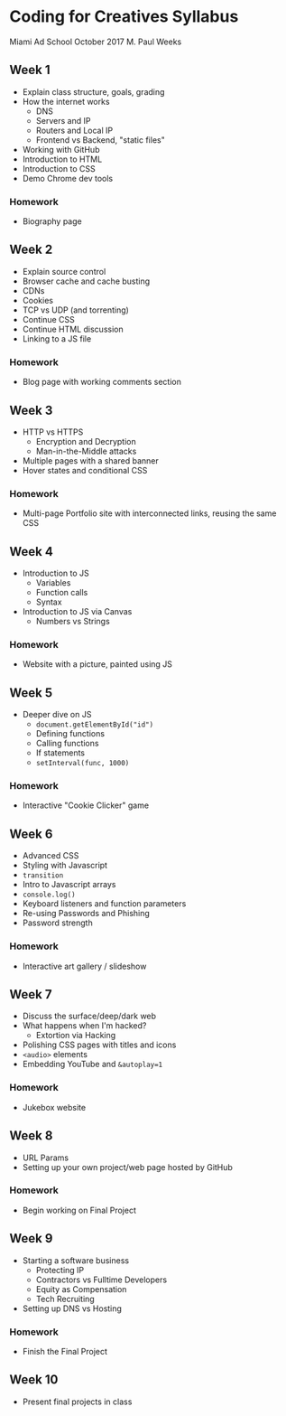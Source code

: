 # Coding for Creatives Syllabus

Miami Ad School
October 2017
M. Paul Weeks

## Week 1

- Explain class structure, goals, grading
- How the internet works
  - DNS
  - Servers and IP
  - Routers and Local IP
  - Frontend vs Backend, "static files"
- Working with GitHub
- Introduction to HTML
- Introduction to CSS
- Demo Chrome dev tools

### Homework

- Biography page

## Week 2

- Explain source control
- Browser cache and cache busting
- CDNs
- Cookies
- TCP vs UDP (and torrenting)
- Continue CSS
- Continue HTML discussion
- Linking to a JS file

### Homework

- Blog page with working comments section

## Week 3

- HTTP vs HTTPS
  - Encryption and Decryption
  - Man-in-the-Middle attacks
- Multiple pages with a shared banner
- Hover states and conditional CSS

### Homework

- Multi-page Portfolio site with interconnected links, reusing the same CSS

## Week 4

- Introduction to JS
  - Variables
  - Function calls
  - Syntax
- Introduction to JS via Canvas
  - Numbers vs Strings

### Homework

- Website with a picture, painted using JS

## Week 5

- Deeper dive on JS
  - `document.getElementById("id")`
  - Defining functions
  - Calling functions
  - If statements
  - `setInterval(func, 1000)`

### Homework

- Interactive "Cookie Clicker" game

## Week 6

- Advanced CSS
- Styling with Javascript
- `transition`
- Intro to Javascript arrays
- `console.log()`
- Keyboard listeners and function parameters
- Re-using Passwords and Phishing
- Password strength

### Homework

- Interactive art gallery / slideshow

## Week 7

- Discuss the surface/deep/dark web
- What happens when I'm hacked?
  - Extortion via Hacking
- Polishing CSS pages with titles and icons
- `<audio>` elements
- Embedding YouTube and `&autoplay=1`

### Homework

- Jukebox website

## Week 8

- URL Params
- Setting up your own project/web page hosted by GitHub

### Homework

- Begin working on Final Project

## Week 9

- Starting a software business
  - Protecting IP
  - Contractors vs Fulltime Developers
  - Equity as Compensation
  - Tech Recruiting
- Setting up DNS vs Hosting

### Homework

- Finish the Final Project

## Week 10

- Present final projects in class






